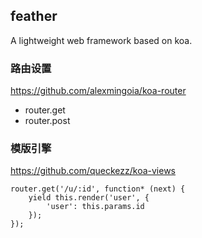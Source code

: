 ## feather

A lightweight web framework based on koa.

### 路由设置
<https://github.com/alexmingoia/koa-router>

* router.get
* router.post

### 模版引擎
<https://github.com/queckezz/koa-views>
```
router.get('/u/:id', function* (next) {
	yield this.render('user', {
		'user': this.params.id
	});
});
```

